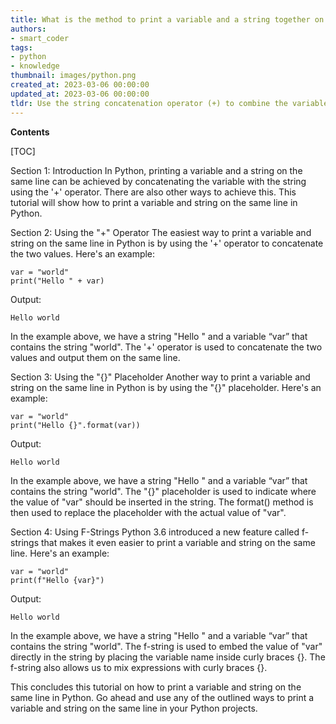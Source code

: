 ```yaml
---
title: What is the method to print a variable and a string together on a single line using python?
authors:
- smart_coder
tags:
- python
- knowledge
thumbnail: images/python.png
created_at: 2023-03-06 00:00:00
updated_at: 2023-03-06 00:00:00
tldr: Use the string concatenation operator (+) to combine the variable and string, then use the print function to output them on the same line.
---
```


**Contents**

[TOC]

Section 1: Introduction 
In Python, printing a variable and a string on the same line can be achieved by concatenating the variable with the string using the '+' operator. There are also other ways to achieve this. This tutorial will show how to print a variable and string on the same line in Python.

Section 2: Using the "+" Operator 
The easiest way to print a variable and string on the same line in Python is by using the '+' operator to concatenate the two values. Here's an example:

```
var = "world"
print("Hello " + var)
```

Output:
```
Hello world
```

In the example above, we have a string "Hello " and a variable “var” that contains the string "world". The '+' operator is used to concatenate the two values and output them on the same line.

Section 3: Using the "{}" Placeholder 
Another way to print a variable and string on the same line in Python is by using the "{}" placeholder. Here's an example:

```
var = "world"
print("Hello {}".format(var))
```

Output:
```
Hello world
```

In the example above, we have a string "Hello " and a variable “var” that contains the string "world". The "{}" placeholder is used to indicate where the value of "var" should be inserted in the string. The format() method is then used to replace the placeholder with the actual value of "var".

Section 4: Using F-Strings 
Python 3.6 introduced a new feature called f-strings that makes it even easier to print a variable and string on the same line. Here's an example:

```
var = "world"
print(f"Hello {var}")
```

Output:
```
Hello world
```

In the example above, we have a string "Hello " and a variable “var” that contains the string "world". The f-string is used to embed the value of "var" directly in the string by placing the variable name inside curly braces {}. The f-string also allows us to mix expressions with curly braces {}.

This concludes this tutorial on how to print a variable and string on the same line in Python. Go ahead and use any of the outlined ways to print a variable and string on the same line in your Python projects.
